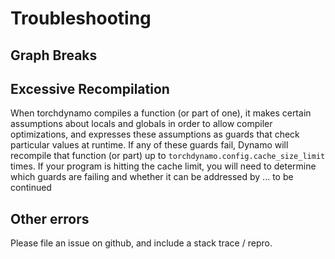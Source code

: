 # Troubleshooting

## Graph Breaks

## Excessive Recompilation
When torchdynamo compiles a function (or part of one), it makes certain assumptions
about locals and globals in order to allow compiler optimizations, and expresses these
assumptions as guards that check particular values at runtime.  If any of these guards
fail, Dynamo will recompile that function (or part) up to `torchdynamo.config.cache_size_limit` times.  If your program is hitting the cache limit, you will need to determine which guards are failing and whether it can be addressed by 
... to be continued

## Other errors
Please file an issue on github, and include a stack trace / repro.